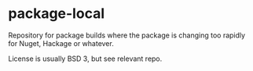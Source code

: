 # package-local

Repository for package builds where the package is changing too rapidly for Nuget, Hackage or whatever.

License is usually BSD 3, but see relevant repo.
